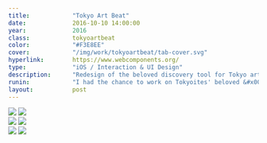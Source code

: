 ```yaml
---
title:            "Tokyo Art Beat"
date:             2016-10-10 14:00:00
year:             2016
class:            tokyoartbeat
color:            "#F3E8EE"
cover:            "/img/work/tokyoartbeat/tab-cover.svg"
hyperlink:        https://www.webcomponents.org/
type:             "iOS / Interaction & UI Design"
description:      "Redesign of the beloved discovery tool for Tokyo art scene."
runin:            "I had the chance to work on Tokyoites' beloved &#x000AB;TAB&#x000BB; app. Whether you want to search for photography exhibitions in your neighbourhood or plan a design show weekend in the city, chances are you are going to love this app.<br/><br/>With this new version, our team wanted to bring better discovery options for art-goers but also provide them with additional convenience in the form of social event bookmarking and user reviews."
layout:           post
---
```


<div class="post-content-grid">
  <div class="post-content-column column-3 offset-1">
    <img class="post-content-screen iphone lazyload" src="{{ site.baseurl }}/img/work/tokyoartbeat/tab-home.png" />
    <img class="post-content-screen iphone lazyload" src="{{ site.baseurl }}/img/work/tokyoartbeat/tab-map.png" />
  </div>
  <div class="post-content-column column-3">
    <img class="post-content-screen iphone radius-tab lazyload" src="{{ site.baseurl }}/img/work/tokyoartbeat/tab-en.png" />
    <img class="post-content-screen iphone lazyload" src="{{ site.baseurl }}/img/work/tokyoartbeat/tab-browse.png" />
  </div>
  <div class="post-content-column column-3 offset-2">
    <img class="post-content-screen iphone lazyload" src="{{ site.baseurl }}/img/work/tokyoartbeat/tab-login.png" />
    <img class="post-content-screen iphone radius-tab lazyload" src="{{ site.baseurl }}/img/work/tokyoartbeat/tab-jp.png" />
  </div>
</div>
